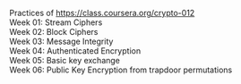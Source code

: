 Practices of https://class.coursera.org/crypto-012 <br>
Week 01: Stream Ciphers <br>
Week 02: Block Ciphers <br>
Week 03: Message Integrity <br>
Week 04: Authenticated Encryption <br>
Week 05: Basic key exchange <br>
Week 06: Public Key Encryption from trapdoor permutations <br>